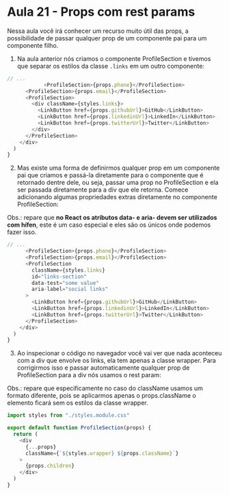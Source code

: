 # Aula 21 - Props com rest params
Nessa aula você irá conhecer um recurso muito útil das props, a possibilidade de passar qualquer prop de um componente pai para um componente filho.

1. Na aula anterior nós criamos o componente ProfileSection e tivemos que separar os estilos da classe `.links` em um outro componente:

```js 
// ...
			<ProfileSection>{props.phone}</ProfileSection>
      <ProfileSection>{props.email}</ProfileSection>
      <ProfileSection>
        <div className={styles.links}>
          <LinkButton href={props.githubUrl}>GitHub</LinkButton>
          <LinkButton href={props.linkedinUrl}>LinkedIn</LinkButton>
          <LinkButton href={props.twitterUrl}>Twitter</LinkButton>
        </div>
      </ProfileSection>
    </div>
  )
}
```

2. Mas existe uma forma de definirmos qualquer prop em um componente pai que criamos e passá-la diretamente para o componente que é retornado dentre dele, ou seja, passar uma prop no ProfileSection e ela ser passada diretamente para a div que ele retorna. Comece adicionando algumas propriedades extras diretamente no componente ProfileSection:
    
Obs.: repare que **no React os atributos data- e aria- devem ser utilizados com hífen**, este é um caso especial e eles são os únicos onde podemos fazer isso.

```js
// ...
      <ProfileSection>{props.phone}</ProfileSection>
      <ProfileSection>{props.email}</ProfileSection>
      <ProfileSection
        className={styles.links}
        id="links-section"
        data-test="some value"
        aria-label="social links"
      >
        <LinkButton href={props.githubUrl}>GitHub</LinkButton>
        <LinkButton href={props.linkedinUrl}>LinkedIn</LinkButton>
        <LinkButton href={props.twitterUrl}>Twitter</LinkButton>
      </ProfileSection>
    </div>
  )
}
```

3. Ao inspecionar o código no navegador você vai ver que nada aconteceu com a div que envolve os links, ela tem apenas a classe wrapper. Para corrigirmos isso e passar automaticamente qualquer prop de ProfileSection para a div nós usamos o rest param:
    
Obs.: repare que especificamente no caso do className usamos um formato diferente, pois se aplicarmos apenas o props.className o elemento ficará sem os estilos da classe wrapper.

```js
import styles from "./styles.module.css"

export default function ProfileSection(props) {
  return (
    <div
      {...props}
      className={`${styles.wrapper} ${props.className}`}
    >
      {props.children}
    </div>
  )
}
```